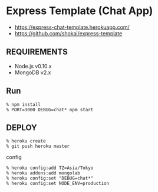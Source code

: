 Express Template (Chat App)
===========================

- https://express-chat-template.herokuapp.com/
- https://github.com/shokai/express-template


REQUIREMENTS
------------

- Node.js v0.10.x
- MongoDB v2.x


Run
---

    % npm install
    % PORT=3000 DEBUG=chat* npm start



DEPLOY
------

    % heroku create
    % git push heroku master

config

    % heroku config:add TZ=Asia/Tokyo
    % heroku addons:add mongolab
    % heroku config:set "DEBUG=chat*"
    % heroku config:set NODE_ENV=production
